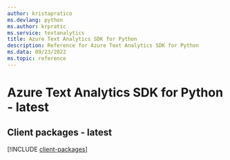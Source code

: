 ```yaml
---
author: kristapratico
ms.devlang: python
ms.author: krpratic
ms.service: textanalytics
title: Azure Text Analytics SDK for Python
description: Reference for Azure Text Analytics SDK for Python
ms.data: 09/23/2022
ms.topic: reference
---
```

# Azure Text Analytics SDK for Python - latest

## Client packages - latest
[!INCLUDE [client-packages](text-analytics-client-index.md)]